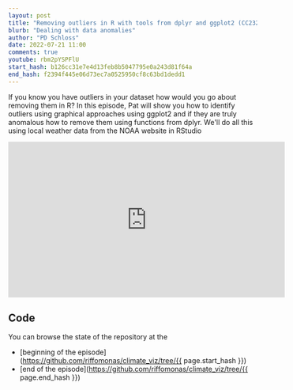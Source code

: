 ```yaml
---
layout: post
title: "Removing outliers in R with tools from dplyr and ggplot2 (CC232)"
blurb: "Dealing with data anomalies"
author: "PD Schloss"
date: 2022-07-21 11:00
comments: true
youtube: rbm2pYSPFlU
start_hash: b126cc31e7e4d13feb8b5047795e0a243d81f64a
end_hash: f2394f445e06d73ec7a0525950cf8c63bd1dedd1
---
```


If you know you have outliers in your dataset how would you go about removing them in R? In this episode, Pat will show you how to identify outliers using graphical approaches using ggplot2 and if they are truly anomalous how to remove them using functions from dplyr. We'll do all this using local weather data from the NOAA website in RStudio


<iframe style="margin: 0 auto;display:block;" width="560" height="315" src="https://www.youtube.com/embed/{{ page.youtube }}" frameborder="0" allow="accelerometer; autoplay; encrypted-media; gyroscope; picture-in-picture" allowfullscreen></iframe>


## Code

You can browse the state of the repository at the
* [beginning of the episode](https://github.com/riffomonas/climate_viz/tree/{{ page.start_hash }})
* [end of the episode](https://github.com/riffomonas/climate_viz/tree/{{ page.end_hash }})
